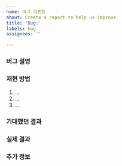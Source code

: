 ```yaml
---
name: 버그 리포트
about: Create a report to help us improve
title: 'Bug:'
labels: bug
assignees: ''

---
```


### 버그 설명

<!-- 버그가 무엇인지 간단히 설명해주세요. -->

### 재현 방법

1. ...
2. ...
3. ...

### 기대했던 결과

<!-- 예상했던 결과를 적어주세요. -->

### 실제 결과

<!-- 실제로 발생한 결과를 적어주세요. -->

### 추가 정보

<!-- 추가적으로 필요한 정보나 스크린샷을 첨부해주세요. -->
